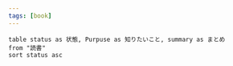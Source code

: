 ```yaml
---
tags: [book]
---
```


```dataview
table status as 状態, Purpuse as 知りたいこと, summary as まとめ
from "読書"
sort status asc
```


